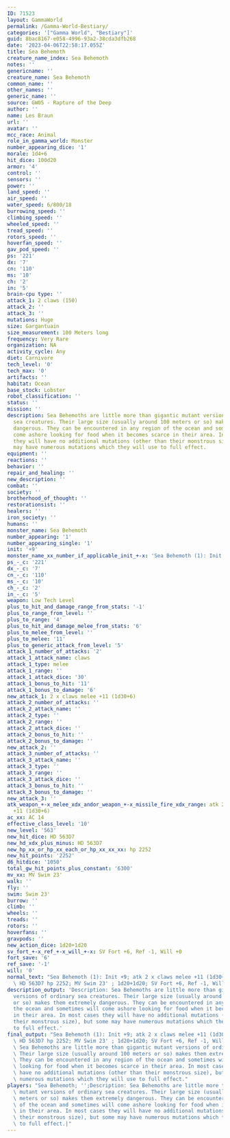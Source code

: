 ```yaml
---
ID: 71523
layout: GammaWorld
permalink: /Gamma-World-Bestiary/
categories: '["Gamma World", "Bestiary"]'
guid: 8bac8167-e058-4996-93a2-38cda3dfb268
date: '2023-04-06T22:58:17.055Z'
title: Sea Behemoth
creature_name_index: Sea Behemoth
notes: ''
genericname: ''
creature_name: Sea Behemoth
common_name: ''
other_names: ''
generic_name: ''
source: GW05 - Rapture of the Deep
author: ''
name: Les Braun
url: ''
avatar: ''
mcc_race: Animal
role_in_gamma_world: Monster
number_appearing_dice: '1'
morale: 1d4+6
hit_dice: 100d20
armor: '4'
control: ''
sensors: ''
power: ''
land_speed: ''
air_speed: ''
water_speed: 6/800/18
burrowing_speed: ''
climbing_speed: ''
wheeled_speed: ''
tread_speed: ''
rotors_speed: ''
hoverfan_speed: ''
gav_pod_speed: ''
ps: '221'
dx: '7'
cn: '110'
ms: '10'
ch: '2'
in: '5'
brain-cpu type: ''
attack_1: 2 claws (150)
attack_2: ''
attack_3: ''
mutations: Huge
size: Gargantuain
size_measurement: 100 Meters long
frequency: Very Rare
organization: NA
activity_cycle: Any
diet: Carnivore
tech_level: '0'
tech_max: '0'
artifacts: ''
habitat: Ocean
base_stock: Lobster
robot_classification: ''
status: ''
mission: ''
description: Sea Behemoths are little more than gigantic mutant versions of ordinary
  sea creatures. Their large size (usually around 100 meters or so) makes them extremely
  dangerous. They can be encountered in any region of the ocean and sometimes will
  come ashore looking for food when it becomes scarce in their area. In most cases
  they will have no additional mutations (other than their monstrous size), but some
  may have numerous mutations which they will use to full effect.
equipment: ''
reactions: ''
behavior: ''
repair_and_healing: ''
new_description: ''
combat: ''
society: ''
brotherhood_of_thought: ''
restorationsist: ''
healers: ''
iron_society: ''
humans: ''
monster_name: Sea Behemoth
number_appearing: '1'
number_appearing_single: '1'
init: '+9'
monster_name_xx_number_if_applicable_init_+-x: 'Sea Behemoth (1): Init +9'
ps_-_c: '221'
dx_-_c: '7'
cn_-_c: '110'
ms_-_c: '10'
ch_-_c: '2'
in_-_c: '5'
weapon: Low Tech Level
plus_to_hit_and_damage_range_from_stats: '-1'
plus_to_range_from_level: ''
plus_to_range: '4'
plus_to_hit_and_damage_melee_from_stats: '6'
plus_to_melee_from_level: ''
plus_to_melee: '11'
plus_to_generic_attack_from_level: '5'
attack_1_number_of_attacks: '2'
attack_1_attack_name: claws
attack_1_type: melee
attack_1_range: ''
attack_1_attack_dice: '30'
attack_1_bonus_to_hit: '11'
attack_1_bonus_to_damage: '6'
new_attack_1: 2 x claws melee +11 (1d30+6)
attack_2_number_of_attacks: ''
attack_2_attack_name: ''
attack_2_type: ''
attack_2_range: ''
attack_2_attack_dice: ''
attack_2_bonus_to_hit: ''
attack_2_bonus_to_damage: ''
new_attack_2: ''
attack_3_number_of_attacks: ''
attack_3_attack_name: ''
attack_3_type: ''
attack_3_range: ''
attack_3_attack_dice: ''
attack_3_bonus_to_hit: ''
attack_3_bonus_to_damage: ''
new_attack_3: ''
atk_weapon_+-x_melee_xdx_andor_weapon_+-x_missile_fire_xdx_range: atk 2 x claws melee
  +11 (1d30+6)
ac_xx: AC 14
effective_class_level: '10'
new_level: '563'
new_hit_dice: HD 563D7
new_hd_xdx_plus_minus: HD 563D7
new_hp_xx_or_hp_xx_each_or_hp_xx_xx_xx: hp 2252
new_hit_points: '2252'
d6_hitdice: '1050'
total_gw_hit_points_plus_constant: '6300'
mv_xx: MV Swim 23'
walk: ''
fly: ''
swim: Swim 23'
burrow: ''
climb: ''
wheels: ''
treads: ''
rotors: ''
hoverfans: ''
gravpods: ''
new_action_dice: 1d20+1d20
sv_fort_+-x_ref_+-x_will_+-x: SV Fort +6, Ref -1, Will +0
fort_save: '6'
ref_save: '-1'
will: '0'
normal_text: "Sea Behemoth (1): Init +9; atk 2 x claws melee +11 (1d30+6); AC 14;\
  \ HD 563D7 hp 2252; MV Swim 23' ; 1d20+1d20; SV Fort +6, Ref -1, Will +0"
description_output: 'Description: Sea Behemoths are little more than gigantic mutant
  versions of ordinary sea creatures. Their large size (usually around 100 meters
  or so) makes them extremely dangerous. They can be encountered in any region of
  the ocean and sometimes will come ashore looking for food when it becomes scarce
  in their area. In most cases they will have no additional mutations (other than
  their monstrous size), but some may have numerous mutations which they will use
  to full effect.'
final_output: "Sea Behemoth (1): Init +9; atk 2 x claws melee +11 (1d30+6); AC 14;\
  \ HD 563D7 hp 2252; MV Swim 23' ; 1d20+1d20; SV Fort +6, Ref -1, Will +0HugeDescription:\
  \ Sea Behemoths are little more than gigantic mutant versions of ordinary sea creatures.\
  \ Their large size (usually around 100 meters or so) makes them extremely dangerous.\
  \ They can be encountered in any region of the ocean and sometimes will come ashore\
  \ looking for food when it becomes scarce in their area. In most cases they will\
  \ have no additional mutations (other than their monstrous size), but some may have\
  \ numerous mutations which they will use to full effect."
players: "Sea Behemoth; '';Description: Sea Behemoths are little more than gigantic\
  \ mutant versions of ordinary sea creatures. Their large size (usually around 100\
  \ meters or so) makes them extremely dangerous. They can be encountered in any region\
  \ of the ocean and sometimes will come ashore looking for food when it becomes scarce\
  \ in their area. In most cases they will have no additional mutations (other than\
  \ their monstrous size), but some may have numerous mutations which they will use\
  \ to full effect.|"
---
```

</br>